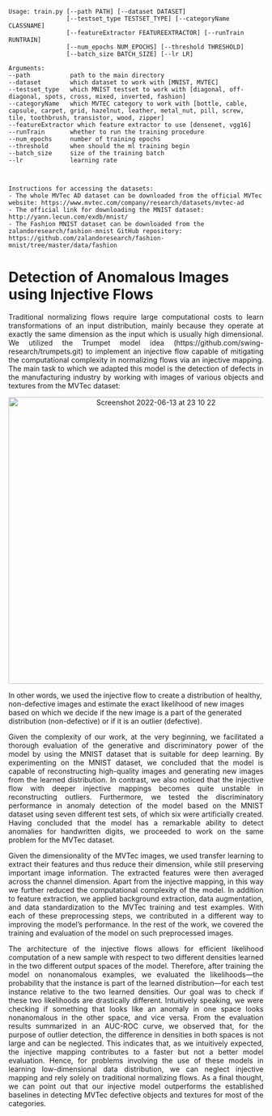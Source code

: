 ```
Usage: train.py [--path PATH] [--dataset DATASET]
                [--testset_type TESTSET_TYPE] [--categoryName CLASSNAME]
                [--featureExtractor FEATUREEXTRACTOR] [--runTrain RUNTRAIN]
                [--num_epochs NUM_EPOCHS] [--threshold THRESHOLD]
                [--batch_size BATCH_SIZE] [--lr LR]

Arguments:
--path           path to the main directory
--dataset        which dataset to work with [MNIST, MVTEC]
--testset_type   which MNIST testset to work with [diagonal, off-diagonal, spots, cross, mixed, inverted, fashion]
--categoryName   which MVTEC category to work with [bottle, cable, capsule, carpet, grid, hazelnut, leather, metal_nut, pill, screw, tile, toothbrush, transistor, wood, zipper]
--featureExtractor which feature extractor to use [densenet, vgg16]
--runTrain       whether to run the training procedure
--num_epochs     number of training epochs
--threshold      when should the ml training begin
--batch_size     size of the training batch
--lr             learning rate



Instructions for accessing the datasets:
- The whole MVTec AD dataset can be downloaded from the official MVTec website: https://www.mvtec.com/company/research/datasets/mvtec-ad
- The official link for downloading the MNIST dataset: http://yann.lecun.com/exdb/mnist/
- The Fashion MNIST dataset can be downloaded from the zalandoresearch/fashion-mnist GitHub repository: https://github.com/zalandoresearch/fashion-mnist/tree/master/data/fashion
```

# Detection of Anomalous Images using Injective Flows
<div align="justify">
Traditional normalizing flows require large computational costs to learn transformations of
an input distribution, mainly because they operate at exactly the same dimension as the
input which is usually high dimensional. We utilized the Trumpet model idea (https://github.com/swing-research/trumpets.git) to implement
an injective flow capable of mitigating the computational complexity in normalizing flows
via an injective mapping. The main task to which we adapted this model is the detection of
defects in the manufacturing industry by working with images of various objects and textures
from the MVTec dataset:
</div>

<p><div align="center"><img width="567" alt="Screenshot 2022-06-13 at 23 10 22" src="https://user-images.githubusercontent.com/18449614/173446053-a69490f8-ecce-4f7f-99d0-55218c3bd9d9.png" title="Example images of three different classes from the MVTec dataset and their corresponding class names [3]. Two different types of anomalies are shown for each class.
The defective regions are further highlighted in close-up images shown to the left of each
anomalous example."> </div></p>

In other words, we used the injective flow to create a distribution
of healthy, non-defective images and estimate the exact likelihood of new images based on
which we decide if the new image is a part of the generated distribution (non-defective) or
if it is an outlier (defective).

<div align="justify">
Given the complexity of our work, at the very beginning, we facilitated a thorough evaluation
of the generative and discriminatory power of the model by using the MNIST dataset that is
suitable for deep learning. By experimenting on the MNIST dataset, we concluded that the
model is capable of reconstructing high-quality images and generating new images from the
learned distribution. In contrast, we also noticed that the injective flow with deeper injective
mappings becomes quite unstable in reconstructing outliers. Furthermore, we tested the
discriminatory performance in anomaly detection of the model based on the MNIST dataset
using seven different test sets, of which six were artificially created. Having concluded that
the model has a remarkable ability to detect anomalies for handwritten digits, we proceeded
to work on the same problem for the MVTec dataset. </div>


<p><div align="justify">
Given the dimensionality of the MVTec images, we used transfer learning to extract their
features and thus reduce their dimension, while still preserving important image information.
The extracted features were then averaged across the channel dimension. Apart from
the injective mapping, in this way we further reduced the computational complexity of the
model. In addition to feature extraction, we applied background extraction, data augmentation, 
and data standardization to the MVTec training and test examples. With each of
these preprocessing steps, we contributed in a different way to improving the model’s performance.
In the rest of the work, we covered the training and evaluation of the model on
such preprocessed images. </div></p>


<div align="justify">
The architecture of the injective flows allows for efficient likelihood computation of a new
sample with respect to two different densities learned in the two different output spaces of
the model. Therefore, after training the model on nonanomalous examples, we evaluated
the likelihoods—the probability that the instance is part of the learned distribution—for
each test instance relative to the two learned densities. Our goal was to check if these two
likelihoods are drastically different. Intuitively speaking, we were checking if something that
looks like an anomaly in one space looks nonanomalous in the other space, and vice versa.
From the evaluation results summarized in an AUC-ROC curve, we observed that, for the
purpose of outlier detection, the difference in densities in both spaces is not large and can be
neglected. This indicates that, as we intuitively expected, the injective mapping contributes
to a faster but not a better model evaluation. Hence, for problems involving the use of these
models in learning low-dimensional data distribution, we can neglect injective mapping and
rely solely on traditional normalizing flows. As a final thought, we can point out that our
injective model outperforms the established baselines in detecting MVTec defective objects
and textures for most of the categories.</div>
